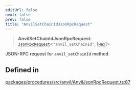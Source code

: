 ```yaml
---
editUrl: false
next: false
prev: false
title: "AnvilSetChainIdJsonRpcRequest"
---
```


> **AnvilSetChainIdJsonRpcRequest**: [`JsonRpcRequest`](/reference/tevm/jsonrpc/type-aliases/jsonrpcrequest/)\<`"anvil_setChainId"`, [[`Hex`](/reference/tevm/utils/type-aliases/hex/)]\>

JSON-RPC request for `anvil_setChainId` method

## Defined in

[packages/procedures/src/anvil/AnvilJsonRpcRequest.ts:87](https://github.com/qbzzt/tevm-monorepo/blob/main/packages/procedures/src/anvil/AnvilJsonRpcRequest.ts#L87)
